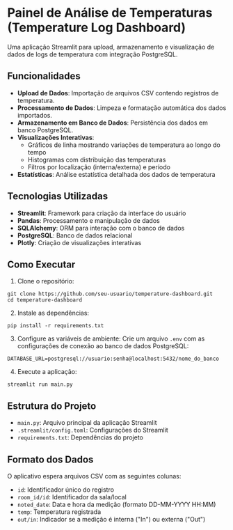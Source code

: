 # Painel de Análise de Temperaturas (Temperature Log Dashboard)

Uma aplicação Streamlit para upload, armazenamento e visualização de dados de logs de temperatura com integração PostgreSQL.

## Funcionalidades

- **Upload de Dados**: Importação de arquivos CSV contendo registros de temperatura.
- **Processamento de Dados**: Limpeza e formatação automática dos dados importados.
- **Armazenamento em Banco de Dados**: Persistência dos dados em banco PostgreSQL.
- **Visualizações Interativas**: 
  - Gráficos de linha mostrando variações de temperatura ao longo do tempo
  - Histogramas com distribuição das temperaturas
  - Filtros por localização (interna/externa) e período
- **Estatísticas**: Análise estatística detalhada dos dados de temperatura

## Tecnologias Utilizadas

- **Streamlit**: Framework para criação da interface do usuário
- **Pandas**: Processamento e manipulação de dados
- **SQLAlchemy**: ORM para interação com o banco de dados
- **PostgreSQL**: Banco de dados relacional
- **Plotly**: Criação de visualizações interativas

## Como Executar

1. Clone o repositório:
```
git clone https://github.com/seu-usuario/temperature-dashboard.git
cd temperature-dashboard
```

2. Instale as dependências:
```
pip install -r requirements.txt
```

3. Configure as variáveis de ambiente:
Crie um arquivo `.env` com as configurações de conexão ao banco de dados PostgreSQL:
```
DATABASE_URL=postgresql://usuario:senha@localhost:5432/nome_do_banco
```

4. Execute a aplicação:
```
streamlit run main.py
```

## Estrutura do Projeto

- `main.py`: Arquivo principal da aplicação Streamlit
- `.streamlit/config.toml`: Configurações do Streamlit
- `requirements.txt`: Dependências do projeto

## Formato dos Dados

O aplicativo espera arquivos CSV com as seguintes colunas:
- `id`: Identificador único do registro
- `room_id/id`: Identificador da sala/local
- `noted_date`: Data e hora da medição (formato DD-MM-YYYY HH:MM)
- `temp`: Temperatura registrada
- `out/in`: Indicador se a medição é interna ("In") ou externa ("Out")
